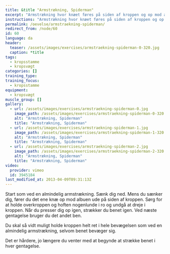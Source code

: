 ```yaml
---
title: &title "Armstrækning, Spiderman"
excerpt: "Armstrækning hvor knæet føres på siden af kroppen og op mod albuen, mens du sænker dig ned mod gulvet, og hvor benet strækkes mens du går op. Skift."
instructions: "Armstrækning hvor knæet føres på siden af kroppen og op mod albuen, mens du sænker dig ned mod gulvet, og hvor benet strækkes mens du går op. Skift."
permalink: /oevelse/armstraekning-spiderman/
redirect_from: /node/60
id: 60
language: da
header:
  teaser: /assets/images/exercises/armstraekning-spiderman-0-320.jpg
  caption: *title
tags:
  - kropsstamme
  - kropsvægt
categories: []
training_type: 
training_focus: 
  - kropsstamme
equipment:
  - kropsvægt
muscle_group: []
gallery:
  - url: /assets/images/exercises/armstraekning-spiderman-0.jpg
    image_path: /assets/images/exercises/armstraekning-spiderman-0-320.jpg
    alt: "Armstrækning, Spiderman"
    title: "Armstrækning, Spiderman"
  - url: /assets/images/exercises/armstraekning-spiderman-1.jpg
    image_path: /assets/images/exercises/armstraekning-spiderman-1-320.jpg
    alt: "Armstrækning, Spiderman"
    title: "Armstrækning, Spiderman"
  - url: /assets/images/exercises/armstraekning-spiderman-2.jpg
    image_path: /assets/images/exercises/armstraekning-spiderman-2-320.jpg
    alt: "Armstrækning, Spiderman"
    title: "Armstrækning, Spiderman"
video:
  provider: vimeo
  id: 3945184
last_modified_at: 2013-04-09T09:31:13Z
---
```


Start som ved en almindelig armstrækning. Sænk dig ned. Mens du sænker dig, fører du det ene knæ op mod albuen ude på siden af kroppen. Sørg for at holde overkroppen og hoften nogenlunde i ro og undgå at dreje i kroppen. Når du presser dig op igen, strækker du benet igen. Ved næste gentagelse bruger du det andet ben.

Du skal så vidt muligt holde kroppen helt ret i hele bevægelsen som ved en almindelig armstrækning, selvom benet bevæger sig.

Det er hårdere, jo længere du venter med at begynde at strække benet i hver gentagelse.

